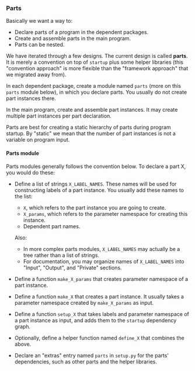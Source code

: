 ### Parts

Basically we want a way to:

* Declare parts of a program in the dependent packages.
* Create and assemble parts in the main program.
* Parts can be nested.

We have iterated through a few designs.  The current design is called
**parts**.  It is merely a convention on top of `startup` plus some
helper libraries (this "convention approach" is more flexible than the
"framework approach" that we migrated away from).

In each dependent package, create a module named `parts` (more on this
`parts` module below), in which you declare parts.  You usually do not
create part instances there.

In the main program, create and assemble part instances.  It may create
multiple part instances per part declaration.

Parts are best for creating a static hierarchy of parts during program
startup.  By "static" we mean that the number of part instances is not a
variable on program input.

#### Parts module

Parts modules generally follows the convention below.  To declare a part
X, you would do these:

* Define a list of strings `X_LABEL_NAMES`.  These names will be used
  for constructing labels of a part instance.  You usually add these
  names to the list:

  * `X`, which refers to the part instance you are going to create.
  * `X_params`, which refers to the parameter namespace for creating
    this instance.
  * Dependent part names.

  Also:

  * In more complex parts modules, `X_LABEL_NAMES` may actually be a
    tree rather than a list of strings.
  * For documentation, you may organize names of `X_LABEL_NAMES` into
    "Input", "Output", and "Private" sections.

* Define a function `make_X_params` that creates parameter namespace of
  a part instance.

* Define a function `make_X` that creates a part instance.  It usually
  takes a parameter namespace created by `make_X_params` as input.

* Define a function `setup_X` that takes labels and parameter namespace
  of a part instance as input, and adds them to the `startup` dependency
  graph.

* Optionally, define a helper function named `define_X` that combines
  the above.

* Declare an "extras" entry named `parts` in `setup.py` for the parts'
  dependencies, such as other parts and the helper libraries.

